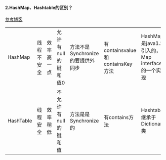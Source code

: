 
#### 2.HashMap、Hashtable的区别？
[参考博客](http://blog.csdn.net/java2000_net/article/details/2512510)


|         |    |    |         |    |    |         |          |
| --------   | -----  | ----  | -----  | ----  | ----- | ----  | -----  |
| HashMap     | 线程不安全 |   效率高一点     | 允许有null的键和值0 |   方法不是Synchronize的要提供外同步     | 有containsvalue和containsKey方法|   HashMap是java1.2引入的，Map interface 的一个实现     | HashMap是Hashtable的轻量级实现|
| HashTable        |   线程安全   |   效率稍低   | 不允许有null的键和值 |   方法是是Synchronize的     | 有contains方法|   Hashtable 继承于Dictionary 类    | Hashtable 比HashMap 要旧 |
